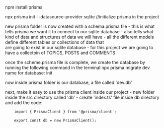 npm install prisma 

npx prisma init --datasource-provider sqlite //initialize prisma in the project

new prisma folder is now created with a schema.prisma file
    - this is what tells prisma we want it to connect to our sqlite database
    - also tells what kind of data and structures of data we will have
    - all the different models define different tables or collections of data that  
      are going to exist in our sqlite database
    - for this project we are going to have a collectoin of TOPICS, POSTS and COMMENTS

once the scheme.prisma file is complete, we create the database by running the following command in the terminal
    npx prisma migrate dev
        name for database: init

now inside prisma folder is our database, a file called 'dev.db'

next, make it easy to use the prisma client inside our project
    - new folder inside the src directory called 'db'
    - create 'index.ts' file inside db directory and add the code:
        
        import { PrismaClient } from '@prisma/client';

        export const db = new PrismaClient();


